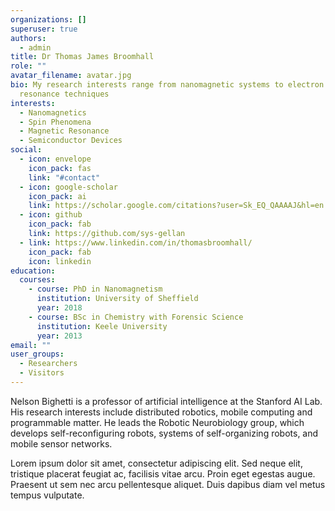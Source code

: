 ```yaml
---
organizations: []
superuser: true
authors:
  - admin
title: Dr Thomas James Broomhall
role: ""
avatar_filename: avatar.jpg
bio: My research interests range from nanomagnetic systems to electron spin
  resonance techniques
interests:
  - Nanomagnetics
  - Spin Phenomena
  - Magnetic Resonance
  - Semiconductor Devices
social:
  - icon: envelope
    icon_pack: fas
    link: "#contact"
  - icon: google-scholar
    icon_pack: ai
    link: https://scholar.google.com/citations?user=Sk_EQ_QAAAAJ&hl=en
  - icon: github
    icon_pack: fab
    link: https://github.com/sys-gellan
  - link: https://www.linkedin.com/in/thomasbroomhall/
    icon_pack: fab
    icon: linkedin
education:
  courses:
    - course: PhD in Nanomagnetism
      institution: University of Sheffield
      year: 2018
    - course: BSc in Chemistry with Forensic Science
      institution: Keele University
      year: 2013
email: ""
user_groups:
  - Researchers
  - Visitors
---
```


Nelson Bighetti is a professor of artificial intelligence at the Stanford AI Lab. His research interests include distributed robotics, mobile computing and programmable matter. He leads the Robotic Neurobiology group, which develops self-reconfiguring robots, systems of self-organizing robots, and mobile sensor networks.

Lorem ipsum dolor sit amet, consectetur adipiscing elit. Sed neque elit, tristique placerat feugiat ac, facilisis vitae arcu. Proin eget egestas augue. Praesent ut sem nec arcu pellentesque aliquet. Duis dapibus diam vel metus tempus vulputate.
